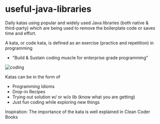 # useful-java-libraries

Daily katas using popular and widely used Java libraries (both native & third-party) which are being used to remove the boilerplate code or saves time and effort.

A kata, or code kata, is defined as an exercise (practice and repetition) in programming
  - "Build & Sustain coding muscle for enterprise grade programming" 

![coding](https://user-images.githubusercontent.com/82016952/159166901-32a16ead-46cd-4a06-ad9f-cf0d0723e181.gif)


Katas can be in the form of  
  - Programming Idioms
  - Drop-in Recipes
  - Trying out solution w/ or w/o lib (know what you are getting)
  - Just fun coding while exploring new things

Inspiration: The importance of the kata is well explained in Clean Coder Books
